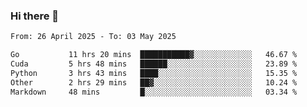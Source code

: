 ### Hi there 👋

<!--[![Top Langs](https://github-readme-stats.vercel.app/api/top-langs/?username=Shuze-Liu)](https://github.com/Shuze-Liu/github-readme-stats)-->
<!--START_SECTION:waka-->

```txt
From: 26 April 2025 - To: 03 May 2025

Go           11 hrs 20 mins  ███████████▓░░░░░░░░░░░░░   46.67 %
Cuda         5 hrs 48 mins   ██████░░░░░░░░░░░░░░░░░░░   23.89 %
Python       3 hrs 43 mins   ████░░░░░░░░░░░░░░░░░░░░░   15.35 %
Other        2 hrs 29 mins   ██▓░░░░░░░░░░░░░░░░░░░░░░   10.24 %
Markdown     48 mins         █░░░░░░░░░░░░░░░░░░░░░░░░   03.34 %
```

<!--END_SECTION:waka-->

<!--
**Shuze-Liu/Shuze-Liu** is a ✨ _special_ ✨ repository because its `README.md` (this file) appears on your GitHub profile.

Here are some ideas to get you started:

- 🔭 I’m currently working on ...
- 🌱 I’m currently learning ...
- 👯 I’m looking to collaborate on ...
- 🤔 I’m looking for help with ...
- 💬 Ask me about ...
- 📫 How to reach me: ...
- 😄 Pronouns: ...
- ⚡ Fun fact: ...
-->
